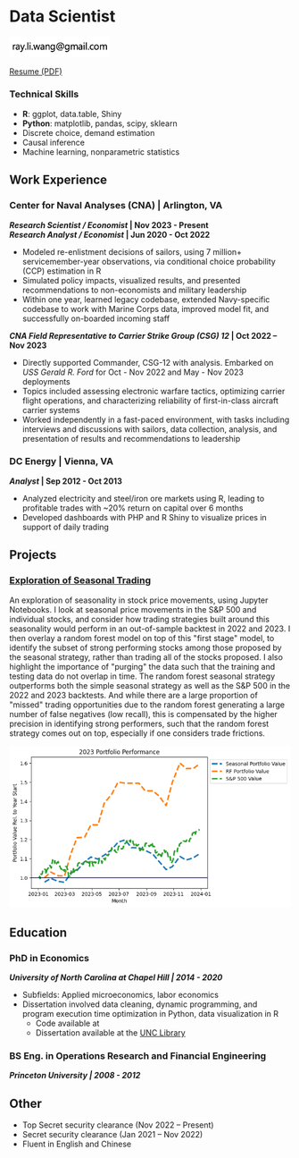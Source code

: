 # Data Scientist
<img src="email.png" width="180">

[Resume (PDF)](Ray_Wang_2024.pdf)

### Technical Skills
- **R**: ggplot, data.table, Shiny
- **Python**: matplotlib, pandas, scipy, sklearn
- Discrete choice, demand estimation
- Causal inference
- Machine learning, nonparametric statistics

## Work Experience
### Center for Naval Analyses (CNA) | Arlington, VA
**_Research Scientist / Economist_ | Nov 2023 - Present**  
**_Research Analyst / Economist_ | Jun 2020 - Oct 2022**
- Modeled re-enlistment decisions of sailors, using 7 million+ servicemember-year observations, via conditional choice probability (CCP) estimation in R
- Simulated policy impacts, visualized results, and presented recommendations to non-economists and military leadership
- Within one year, learned legacy codebase, extended Navy-specific codebase to work with Marine Corps data, improved model fit, and successfully on-boarded incoming staff

**_CNA Field Representative to Carrier Strike Group (CSG) 12_ | Oct 2022 – Nov 2023**
- Directly supported Commander, CSG-12 with analysis. Embarked on _USS Gerald R. Ford_ for Oct - Nov 2022 and May - Nov 2023 deployments
- Topics included assessing electronic warfare tactics, optimizing carrier flight operations, and characterizing reliability of first-in-class aircraft carrier systems
- Worked independently in a fast-paced environment, with tasks including interviews and discussions with sailors, data collection, analysis, and presentation of results and recommendations to leadership

### DC Energy | Vienna, VA
**_Analyst_ | Sep 2012 - Oct 2013**
- Analyzed electricity and steel/iron ore markets using R, leading to profitable trades with ~20% return on capital over 6 months
- Developed dashboards with PHP and R Shiny to visualize prices in support of daily trading

## Projects
### [Exploration of Seasonal Trading](https://github.com/raywang202/technical-trading)

An exploration of seasonality in stock price movements, using Jupyter Notebooks. I look at seasonal price movements in the S&P 500 and individual stocks, and consider how trading strategies built around this seasonality would perform in an out-of-sample backtest in 2022 and 2023. I then overlay a random forest model on top of this "first stage" model, to identify the subset of strong performing stocks among those proposed by the seasonal strategy, rather than trading all of the stocks proposed. I also highlight the importance of "purging" the data such that the training and testing data do not overlap in time. The random forest seasonal strategy outperforms both the simple seasonal strategy as well as the S&P 500 in the 2022 and 2023 backtests. And while there are a large proportion of "missed" trading opportunities due to the random forest generating a large number of false negatives (low recall), this is compensated by the higher precision in identifying strong performers, such that the random forest strategy comes out on top, especially if one considers trade frictions.

![Random Forest](rf_returns_2023.png)


## Education
### PhD in Economics
**_University of North Carolina at Chapel Hill | 2014 - 2020_**
- Subfields: Applied microeconomics, labor economics
- Dissertation involved data cleaning, dynamic programming, and program execution time optimization in Python, data visualization in R
  - Code available at
  - Dissertation available at the [UNC Library](https://cdr.lib.unc.edu/concern/dissertations/5m60qz54r?locale=en)

### BS Eng. in Operations Research and Financial Engineering
**_Princeton University | 2008 - 2012_**

## Other
- Top Secret security clearance (Nov 2022 – Present)
- Secret security clearance (Jan 2021 – Nov 2022)
- Fluent in English and Chinese


